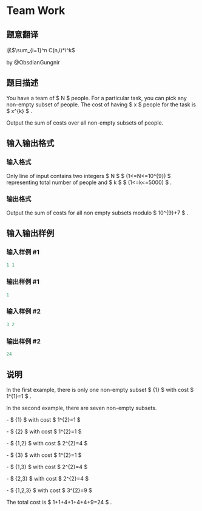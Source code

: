 # Team Work

## 题意翻译

求$\sum_{i=1}^n C(n,i)*i^k$

by @ObsdianGungnir 

## 题目描述

You have a team of $ N $ people. For a particular task, you can pick any non-empty subset of people. The cost of having $ x $ people for the task is $ x^{k} $ .

Output the sum of costs over all non-empty subsets of people.

## 输入输出格式

### 输入格式

Only line of input contains two integers $ N $ $ (1<=N<=10^{9}) $ representing total number of people and $ k $ $ (1<=k<=5000) $ .

### 输出格式

Output the sum of costs for all non empty subsets modulo $ 10^{9}+7 $ .

## 输入输出样例

### 输入样例 #1

```cpp
1 1

```
### 输出样例 #1

```cpp
1

```
### 输入样例 #2

```cpp
3 2

```
### 输出样例 #2

```cpp
24

```
## 说明

In the first example, there is only one non-empty subset $ {1} $ with cost $ 1^{1}=1 $ .

In the second example, there are seven non-empty subsets.

\- $ {1} $ with cost $ 1^{2}=1 $

\- $ {2} $ with cost $ 1^{2}=1 $

\- $ {1,2} $ with cost $ 2^{2}=4 $

\- $ {3} $ with cost $ 1^{2}=1 $

\- $ {1,3} $ with cost $ 2^{2}=4 $

\- $ {2,3} $ with cost $ 2^{2}=4 $

\- $ {1,2,3} $ with cost $ 3^{2}=9 $

The total cost is $ 1+1+4+1+4+4+9=24 $ .

